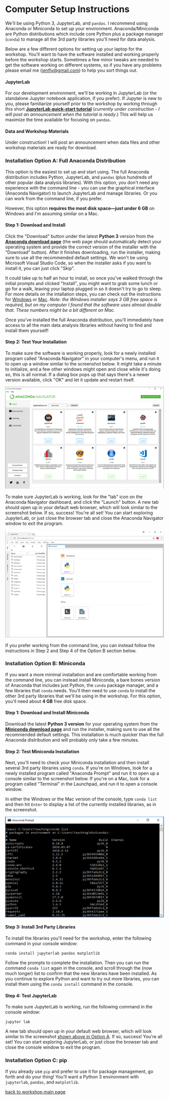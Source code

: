 # Computer Setup Instructions

We'll be using Python 3, JupyterLab, and `pandas`. I recommend using Anaconda or Miniconda to set up your environment. Anaconda/Miniconda are Python distributions which include core Python plus a package manager (`conda`) to manage all the 3rd party libraries you'll need for data analysis.

Below are a few different options for setting up your laptop for the workshop. You'll want to have the software installed and working properly before the workshop starts. Sometimes a few minor tweaks are needed to get the software working on different systems, so if you have any problems please email me (jenfly@gmail.com) to help you sort things out.

#### JupyterLab
For our development environment, we'll be working in JupyterLab (or the standalone Jupyter notebook application, if you prefer). If Jupyter is new to you, please familiarize yourself prior to the workshop by working through this short **[JupyterLab quick-start tutorial](https://jenfly.github.io/jupyter-quickstart/)** (*currently under construction - I will post an announcement when the tutorial is ready*.) This will help us maximize the time available for focusing on `pandas`. 


#### Data and Workshop Materials
Under construction! I will post an announcement when data files and other workshop materials are ready for download.


### Installation Option A: Full Anaconda Distribution

This option is the easiest to set up and start using. The full Anaconda distribution includes Python, JupyterLab, and `pandas` (plus hundreds of other popular data analysis libraries). With this option, you don't need any experience with the command line - you can use the graphical interface (Anaconda Navigator) to launch JupyterLab and manage libraries. Or you can work from the command line, if you prefer.

However, this option **requires the most disk space&mdash;just under 6 GB** on Windows and I'm assuming similar on a Mac.

#### Step 1: Download and Install

Click the "Download" button under the latest **Python 3** version from the **[Anaconda download page](https://www.anaconda.com/download/)** (the web page should automatically detect your operating system and provide the correct version of the installer with the "Download" button). After it finishes downloading, run the installer, making sure to use all the recommended default settings. We won't be using Microsoft Visual Studio Code, so when the installer asks if you want to install it, you can just click "Skip".

It could take up to half an hour to install, so once you've walked through the initial prompts and clicked "Install", you might want to grab some lunch or go for a walk, leaving your laptop plugged in so it doesn't try to go to sleep. For more details on the intallation steps, you can check out the instructions for [Windows](https://docs.anaconda.com/anaconda/install/windows) or [Mac](https://docs.anaconda.com/anaconda/install/mac-os). *Note: the Windows installer says 3 GB free space is required, but on my computer I found that the software uses almost double that. These numbers might be a bit different on Mac.*

Once you've installed the full Anaconda distribution, you'll immediately have access to all the main data analysis libraries without having to find and install them yourself!

#### Step 2: Test Your Installation

To make sure the software is working properly, look for a newly installed program called "Anaconda Navigator" in your computer's menu, and run it to open up a window similar to the screenshot below. It might take a minute to initialize, and a few other windows might open and close while it's doing so, this is all normal. If a dialog box pops up that says there's a newer version available, click "OK" and let it update and restart itself.

![Anaconda Navigator](img/screenshots/navigator.png)


To make sure JupyterLab is working, look for the "lab" icon on the Anaconda Navigator dashboard, and click the "Launch" button. A new tab should open up in your default web browser, which will look similar to the screenshot below. If so, success!  You're all set! You can start exploring JupyterLab, or just close the browser tab and close the Anaconda Navigator window to exit the program.

<a id="jupyterlab"></a>

![JupyterLab](img/screenshots/jupyterlab.png)

If you prefer working from the command line, you can instead follow the instructions in Step 2 and Step 4 of the Option B section below.


### Installation Option B: Miniconda

If you want a more minimal installation and are comfortable working from the command line, you can instead install Miniconda, a bare bones version of Anaconda that includes just Python, the `conda` package manager, and a few libraries that `conda` needs. You'll then need to use `conda` to install the other 3rd party libraries that we'll be using in the workshop. For this option, you'll need about **4 GB** free disk space.

#### Step 1: Download and Install Miniconda

Download the latest **Python 3 version** for your operating system from the **[Miniconda download page](https://conda.io/miniconda.html)** and run the installer, making sure to use all the recommended default settings. This installation is much quicker than the full Anaconda distribution and will probably only take a few minutes.

<a id="commandline"></a>
#### Step 2: Test Miniconda Installation 

Next, you'll need to check your Miniconda installation and then install several 3rd party libraries using `conda`. If you're on Windows, look for a newly installed program called "Anaconda Prompt" and run it to open up a console similar to the screenshot below. If you're on a Mac, look for a program called "Terminal" in the Launchpad, and run it to open a console window.

In either the Windows or the Mac version of the console, type `conda list` and then hit `Enter` to display a list of the currently installed libraries, as in the screenshot.

![Miniconda](img/screenshots/miniconda1.png)

#### Step 3: Install 3rd Party Libraries

To install the libraries you'll need for the workshop, enter the following command in your console window:
```
conda install jupyterlab pandas matplotlib
```

Follow the prompts to complete the installation. Then you can run the command `conda list` again in the console, and scroll through the (now much longer) list to confirm that the new libraries have been installed. As you continue to explore Python and want to try out more libraries, you can install them using the `conda install` command in the console.


#### Step 4: Test JupyterLab

To make sure JupyterLab is working, run the following command in the console window:

```
jupyter lab
```

A new tab should open up in your default web browser, which will look similar to the screenshot [shown above in Option A](#jupyterlab). If so, success!  You're all set! You can start exploring JupyterLab, or just close the browser tab and close the console window to exit the program.


### Installation Option C: pip

If you already use `pip` and prefer to use it for package management, go forth and do your thing! You'll want a Python 3 environment with `jupyterlab`, `pandas`, and `matplotlib`.

[back to workshop main page](https://jenfly.github.io/pyladies-pandas/)
